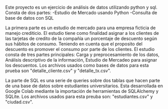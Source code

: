 Este proyecto es un ejercicio de análisis de datos utilizando python y sql. Consta de dos partes:
  -Estudio de Mercado usando Python
  -Consulta de base de datos con SQL

La primera parte es un estudio de mercado para una empresa ficticia de manejo crediticio. El estudio tiene como finalidad asignar a los clientes de las tarjetas de credito de la compañía un porcentaje de descuento según sus hábitos de consumo. Teniendo en cuenta que el proposito del descuento es promover el consumo por parte de los clientes.
El estudio consta de tres partes principales: Carga y preprocesamiento de los datos, Análisis descriptivo de la información, Estudio de Mercadeo para asignar los descuentos.
Los archivos usados como bases de datos para esta prueba son "detalle_cliente.csv" y "detalle_tx.csv".

La parte de SQL es una serie de queries sobre dos tablas que hacen parte de una base de datos sobre estudiantes universitarios. Esta desarrollada en Google Colab mediante la importación de herramientas de SQLAlchemy y SQLite.
Los archivos usados para esta preuba son: "estudiantes.csv" y "ciudad.csv". 
